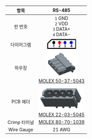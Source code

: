 
|항목|RS-485|
|:---:|:---:|
|핀 번호|`1` GND<br>`2` VDD<br>`3` DATA+<br>`4` DATA-|
|다이어그램|![](/assets/images/dxl/molex_22035045_diagram.png)|
|하우징|![](/assets/images/dxl/molex_50375043.png)<br />[MOLEX 50-37-5043]|
|PCB 헤더|![](/assets/images/dxl/molex_22035045.png)<br />[MOLEX 22-03-5045]|
|Crimp 터미널|[MOLEX 80-70-1039]|
|Wire Gauge|21 AWG|

[MOLEX 50-37-5043]: http://www.molex.com/molex/products/datasheet.jsp?part=active/0050375043_CRIMP_HOUSINGS.xml
[MOLEX 22-03-5045]: http://www.molex.com/molex/products/datasheet.jsp?part=active/0022035045_PCB_HEADERS.xml
[MOLEX 80-70-1039]: http://www.molex.com/molex/products/datasheet.jsp?part=active/0008701039_CRIMP_TERMINALS.xml
